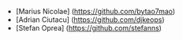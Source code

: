 - [Marius Nicolae] (https://github.com/bytao7mao)
- [Adrian Ciutacu] (https://github.com/djkeops)
- [Stefan Oprea] (https://github.com/stefanns)

